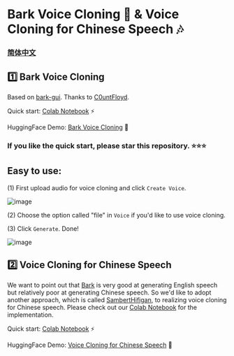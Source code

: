 # Bark Voice Cloning 🐶 & Voice Cloning for Chinese Speech 🎶
### [简体中文](https://github.com/KevinWang676/Bark-Voice-Cloning/blob/main/README_zh.md)
## 1️⃣ Bark Voice Cloning

Based on [bark-gui](https://github.com/C0untFloyd/bark-gui). Thanks to [C0untFloyd](https://github.com/C0untFloyd).

Quick start: [Colab Notebook](https://colab.research.google.com/github/KevinWang676/Bark-Voice-Cloning/blob/main/Bark_Voice_Cloning.ipynb) ⚡

HuggingFace Demo: [Bark Voice Cloning](https://huggingface.co/spaces/kevinwang676/Bark-with-Voice-Cloning) 🤗

### If you like the quick start, please star this repository. ⭐⭐⭐

## Easy to use: 

(1) First upload audio for voice cloning and click `Create Voice`.

![image](https://github.com/KevinWang676/Bark-Voice-Cloning/assets/126712357/65e2b695-f529-4fb5-9549-4e86e6a4d8b2)

(2) Choose the option called "file" in `Voice` if you'd like to use voice cloning.

(3) Click `Generate`. Done!

![image](https://github.com/KevinWang676/Bark-Voice-Cloning/assets/126712357/20911e37-768d-47d5-bb86-d12a3ab04c5d)

## 2️⃣ Voice Cloning for Chinese Speech

We want to point out that [Bark](https://github.com/suno-ai/bark) is very good at generating English speech but relatively poor at generating Chinese speech. So we'd like to adopt another approach, which is called [SambertHifigan](https://www.modelscope.cn/models/speech_tts/speech_sambert-hifigan_tts_zh-cn_multisp_pretrain_16k/summary), to realizing voice cloning for Chinese speech. Please check out our [Colab Notebook](https://colab.research.google.com/github/KevinWang676/Bark-Voice-Cloning/blob/main/Voice_Cloning_for_Chinese_Speech.ipynb) for the implementation.

Quick start: [Colab Notebook](https://colab.research.google.com/github/KevinWang676/Bark-Voice-Cloning/blob/main/Voice_Cloning_for_Chinese_Speech.ipynb) ⚡

HuggingFace Demo: [Voice Cloning for Chinese Speech](https://huggingface.co/spaces/kevinwang676/Personal-TTS) 🤗
